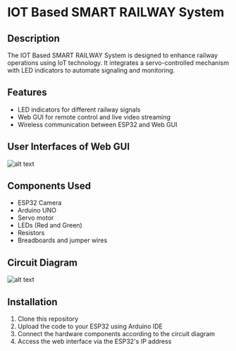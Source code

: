 # IOT Based SMART RAILWAY System

## Description

The IOT Based SMART RAILWAY System is designed to enhance railway operations using IoT technology. It integrates a servo-controlled mechanism with LED indicators to automate signaling and monitoring.

## Features

* LED indicators for different railway signals
* Web GUI for remote control and live video streaming
* Wireless communication between ESP32 and Web GUI

## User Interfaces of Web GUI

![alt text](image.png)

## Components Used

* ESP32 Camera
* Arduino UNO
* Servo motor
* LEDs (Red and Green)
* Resistors
* Breadboards and jumper wires

## Circuit Diagram

![alt text](https://i.ibb.co/CKGXVXrz/circuit-image.png)

## Installation

1. Clone this repository
2. Upload the code to your ESP32 using Arduino IDE
3. Connect the hardware components according to the circuit diagram
4. Access the web interface via the ESP32's IP address

